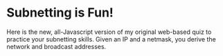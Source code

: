 # Subnetting is Fun!

Here is the new, all-Javascript version of my original web-based quiz to practice your subnetting skills. Given an IP and a netmask, you derive the network and broadcast addresses.
